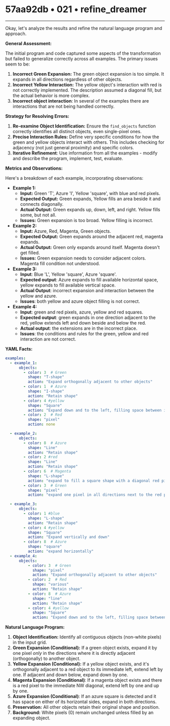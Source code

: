 # 57aa92db • 021 • refine_dreamer

---
Okay, let's analyze the results and refine the natural language program and approach.

**General Assessment:**

The initial program and code captured some aspects of the transformation but failed to generalize correctly across all examples. The primary issues seem to be:

1.  **Incorrect Green Expansion:** The green object expansion is too simple. It expands in all directions regardless of other objects.
2.  **Incorrect Yellow Interaction:** The yellow object's interaction with red is not correctly implemented. The description assumed a diagonal fill, but the actual behavior is more complex.
3. **Incorrect object interaction**: In several of the examples there are interactions that are not being handled correctly.

**Strategy for Resolving Errors:**

1.  **Re-examine Object Identification:** Ensure the `find_objects` function correctly identifies all distinct objects, even single-pixel ones.
2.  **Precise Interaction Rules:** Define very specific conditions for how the green and yellow objects interact with others. This includes checking for adjacency (not just general proximity) and specific colors.
3. **Iterative Refinement**: Use information from all the examples - modify and describe the program, implement, test, evaluate.

**Metrics and Observations:**

Here's a breakdown of each example, incorporating observations:

*   **Example 1:**
    *   **Input:** Green 'T', Azure 'I', Yellow 'square', with blue and red pixels.
    *   **Expected Output:** Green expands, Yellow fills an area beside it and connects diagonally.
    *   **Actual Output:** Green expands up, down, left, and right. Yellow fills some, but not all.
    *   **Issues:** Green expansion is too broad. Yellow filling is incorrect.
*   **Example 2:**
    *   **Input:** Azure, Red, Magenta, Green objects.
    *   **Expected Output:** Green expands around the adjacent red, magenta expands.
    *   **Actual Output:** Green only expands around itself. Magenta doesn't get filled.
    *   **Issues:** Green expansion needs to consider adjacent colors. Magenta fill condition not understood.
*   **Example 3:**
    *    **Input**: Blue 'L', Yellow 'square', Azure 'square'.
    *   **Expected output**: Azure expands to fill available horizontal space, yellow expands to fill available vertical space.
    *   **Actual Output**: incorrect expansion and interaction between the yellow and azure.
    *   **Issues**: both yellow and azure object filling is not correct.
*   **Example 4:**
    *    **Input**: green and red pixels, azure, yellow and red squares.
    *   **Expected output**: green expands in one direction adjacent to the red, yellow extends left and down beside and below the red.
    *   **Actual output**: the extensions are in the incorrect place.
    *   **Issues**: the conditions and rules for the green, yellow and red interaction are not correct.

**YAML Facts:**

```yaml
examples:
  - example_1:
      objects:
        - color: 3  # Green
          shape: "T-shape"
          action: "Expand orthogonally adjacent to other objects"
        - color: 1  # Azure
          shape: "I-shape"
          action: "Retain shape"
        - color: 4 #yellow
          shape: "Square"
          action: "Expand down and to the left, filling space between it and a red object."
        - color: 2  # Red
          shape: "pixel"
          action: none

  - example_2:
      objects:
        - color: 8  # Azure
          shape: "Line"
          action: "Retain shape"
        - color: 2 #red
          shape: "Line"
          action: "Retain shape"
        - color: 6  # Magenta
          shape: "L-shape"
          action: "expand to fill a square shape with a diagonal red pixel"
        - color: 3  # Green
          shape: "pixel"
          action: "expand one pixel in all directions next to the red pixel"

  - example_3:
      objects:
        - color: 1 #blue
          shape: "L-shape"
          action: "Retain shape"
        - color: 4 #yellow
          shape: "Square"
          action: "Expand vertically and down"
        - color: 8  # Azure
          shape: "square"
          action: "expand horizontally"
  - example_4:
      objects:
          - color: 3  # Green
            shape: "pixel"
            action: "Expand orthogonally adjacent to other objects"
          - color: 2  # Red
            shape: "various"
            action: "Retain shape"
          - color: 8  # Azure
            shape: "line"
            action: "Retain shape"
          - color: 4 #yellow
            shape: "Square"
            action: "Expand down and to the left, filling space between it and a red object."
```

**Natural Language Program:**

1.  **Object Identification:** Identify all contiguous objects (non-white pixels) in the input grid.
2.  **Green Expansion (Conditional):** If a green object exists, expand it by one pixel *only* in the directions where it is directly adjacent (orthogonally) to another object.
3.  **Yellow Expansion (Conditional):** If a yellow object exists, and it's orthogonally adjacent to a red object to its immediate left, extend left by one. If adjacent and down below, expand down by one.
4. **Magenta Expansion (Conditional)**: If a magenta object exists and there is a red pixel to the immediate NW diagonal, extend left by one and up by one.
5.  **Azure Expansion (Conditional)**: If an azure square is detected and it has space on either of its horizontal sides, expand in both directions.
6.  **Preservation:** All other objects retain their original shape and position.
7.  **Background:** White pixels (0) remain unchanged unless filled by an expanding object.

